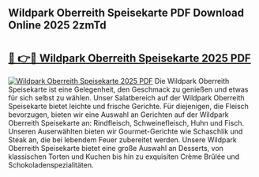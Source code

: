 ## Wildpark Oberreith Speisekarte PDF Download Online 2025 2zmTd

# <h2><a href="http://gcb12n3.nevu.top/?p=Wildpark+Oberreith+Speisekarte">🔗 👉🔴 Wildpark Oberreith Speisekarte 2025 PDF</a></h2>

[![Wildpark Oberreith Speisekarte 2025 PDF](https://i.imgur.com/dBaPXMq.png)](http://gcb12n3.nevu.top/?p=Wildpark+Oberreith+Speisekarte)
Die Wildpark Oberreith Speisekarte ist eine Gelegenheit, den Geschmack zu genießen und etwas für sich selbst zu wählen. Unser Salatbereich auf der Wildpark Oberreith Speisekarte bietet leichte und frische Gerichte. Für diejenigen, die Fleisch bevorzugen, bieten wir eine Auswahl an Gerichten auf der Wildpark Oberreith Speisekarte an: Rindfleisch, Schweinefleisch, Huhn und Fisch. Unseren Auserwählten bieten wir Gourmet-Gerichte wie Schaschlik und Steak an, die bei lebendem Feuer zubereitet werden. Unsere Wildpark Oberreith Speisekarte bietet eine große Auswahl an Desserts, von klassischen Torten und Kuchen bis hin zu exquisiten Crème Brûlée und Schokoladenspezialitäten.
